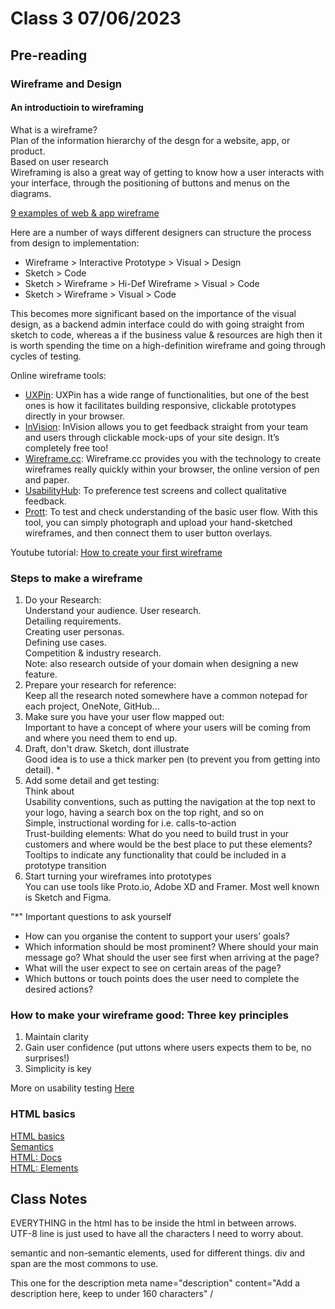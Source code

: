 # Class 3 07/06/2023

## Pre-reading
### Wireframe and Design
#### An introductioin to wireframing
What is a wireframe?  
Plan of the information hierarchy of the desgn for a website, app, or product.  
Based on user research  
Wireframing is also a great way of getting to know how a user interacts with your interface, through the positioning of buttons and menus on the diagrams.  

[9 examples of web & app wireframe](https://careerfoundry.com/en/blog/ux-design/website-app-wireframe-examples/)  

Here are a number of ways different designers can structure the process from design to implementation:  

- Wireframe > Interactive Prototype > Visual > Design
- Sketch > Code
- Sketch > Wireframe > Hi-Def Wireframe > Visual > Code
- Sketch > Wireframe > Visual > Code

This becomes more significant based on the importance of the visual design, as a backend admin interface could do with going straight from sketch to code, whereas a if the business value & resources are high then it is worth spending the time on a high-definition wireframe and going through cycles of testing.

Online wireframe tools:
- [UXPin](https://www.uxpin.com/): UXPin has a wide range of functionalities, but one of the best ones is how it facilitates building responsive, clickable prototypes directly in your browser.
- [InVision](https://www.invisionapp.com/): InVision allows you to get feedback straight from your team and users through clickable mock-ups of your site design. It’s completely free too!
- [Wireframe.cc](https://wireframe.cc/): Wireframe.cc provides you with the technology to create wireframes really quickly within your browser, the online version of pen and paper.
- [UsabilityHub](https://usabilityhub.com/): To preference test screens and collect qualitative feedback.
- [Prott](https://prottapp.com/features/): To test and check understanding of the basic user flow. With this tool, you can simply photograph and upload your hand-sketched wireframes, and then connect them to user button overlays.


Youtube tutorial: [How to create your first wireframe](https://youtu.be/qpH7-KFWZRI)


### Steps to make a wireframe
1. Do your Research:   
        Understand your audience. 
                User research.  
                Detailing requirements.  
                Creating user personas.  
                Defining use cases.  
                Competition & industry research.  
        Note: also research outside of your domain when designing a new feature.
2. Prepare your research for reference:  
        Keep all the research noted somewhere have a common notepad for each project, OneNote, GitHub...
3. Make sure you have your user flow mapped out:  
        Important to have a concept of where your users will be coming from and where you need them to end up.
4. Draft, don't draw. Sketch, dont illustrate  
        Good idea is to use a thick marker pen (to prevent you from getting into detail). *
5. Add some detail and get testing:  
    Think about  
            Usability conventions, such as putting the navigation at the top next to your logo, having a search box on the top right, and so on  
            Simple, instructional wording for i.e. calls-to-action  
            Trust-building elements: What do you need to build trust in your customers and where would be the best place to put these elements?  
            Tooltips to indicate any functionality that could be included in a prototype transition
6. Start turning your wireframes into prototypes  
        You can use tools like Proto.io, Adobe XD and Framer. Most well known is Sketch and Figma.

"*" Important questions to ask yourself
* How can you organise the content to support your users’ goals?
* Which information should be most prominent? Where should your main message go? What should the user see first when arriving at the page?
* What will the user expect to see on certain areas of the page?
* Which buttons or touch points does the user need to complete the desired actions?

### How to make your wireframe good: Three key principles
1. Maintain clarity
2. Gain user confidence (put uttons where users expects them to be, no surprises!)
3. Simplicity is key




More on usability testing [Here](https://careerfoundry.com/en/blog/ux-design/how-to-conduct-usability-testing-a-step-by-step-guide/)

### HTML basics
[HTML basics](https://developer.mozilla.org/en-US/docs/Learn/Getting_started_with_the_web/HTML_basics#so_what_is_html)  
[Semantics](https://developer.mozilla.org/en-US/docs/Glossary/Semantics)  
[HTML: Docs ](https://developer.mozilla.org/en-US/docs/Web/HTML)  
[HTML: Elements](https://developer.mozilla.org/en-US/docs/Web/HTML/Element)


## Class Notes
EVERYTHING in the html has to be inside the html in between arrows.  
UTF-8 line is just used to have all the characters I need to worry about.   

semantic and non-semantic elements, used for different things. div and span are the most commons to use.  

This one for the description
meta name="description" content="Add a description here, keep to under 160 characters" /
